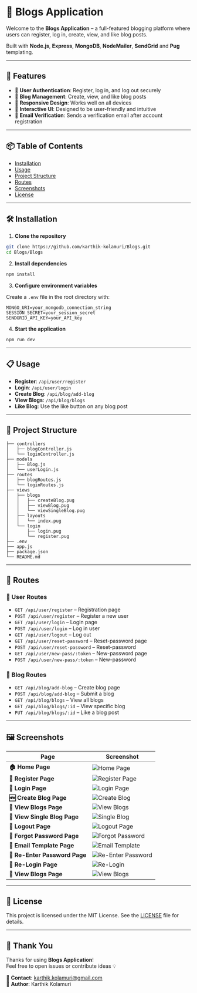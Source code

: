 # 📝 Blogs Application

Welcome to the **Blogs Application** – a full-featured blogging platform where users can register, log in, create, view, and like blog posts.

Built with **Node.js**, **Express**, **MongoDB**, **NodeMailer**, **SendGrid** and **Pug** templating.

---

## 🚀 Features

- 🔐 **User Authentication**: Register, log in, and log out securely
- 📝 **Blog Management**: Create, view, and like blog posts
- 📱 **Responsive Design**: Works well on all devices
- 💬 **Interactive UI**: Designed to be user-friendly and intuitive
- 📧 **Email Verification**: Sends a verification email after account registration

---

## 📦 Table of Contents

- [Installation](#installation)
- [Usage](#usage)
- [Project Structure](#project-structure)
- [Routes](#routes)
- [Screenshots](#screenshots)
- [License](#license)

---

## 🛠 Installation

1. **Clone the repository**

```bash
git clone https://github.com/karthik-kolamuri/Blogs.git
cd Blogs/Blogs
```

2. **Install dependencies**

```bash
npm install
```

3. **Configure environment variables**

Create a `.env` file in the root directory with:

```env
MONGO_URI=your_mongodb_connection_string
SESSION_SECRET=your_session_secret
SENDGRID_API_KEY=your_API_key
```

4. **Start the application**

```bash
npm run dev
```

---

## 📋 Usage

- **Register**: `/api/user/register`
- **Login**: `/api/user/login`
- **Create Blog**: `/api/blog/add-blog`
- **View Blogs**: `/api/blog/blogs`
- **Like Blog**: Use the like button on any blog post

---

## 🧩 Project Structure

```
├── controllers
│   ├── blogController.js
│   └── loginController.js
├── models
│   ├── Blog.js
│   └── userLogin.js
├── routes
│   ├── blogRoutes.js
│   └── loginRoutes.js
├── views
│   ├── blogs
│   │   ├── createBlog.pug
│   │   ├── viewBlog.pug
│   │   └── viewSingleBlog.pug
│   ├── layouts
│   │   └── index.pug
│   └── login
│       ├── login.pug
│       └── register.pug
├── .env
├── app.js
├── package.json
└── README.md
```

---

## 🔁 Routes

### 👤 User Routes

- `GET /api/user/register` – Registration page
- `POST /api/user/register` – Register a new user
- `GET /api/user/login` – Login page
- `POST /api/user/login` – Log in user
- `GET /api/user/logout` – Log out
- `GET /api/user/reset-password` – Reset-password page
- `POST /api/user/reset-password` – Reset-password 
- `GET /api/user/new-pass/:token` – New-password page
- `POST /api/user/new-pass/:token` – New-password 

 

### 📝 Blog Routes

- `GET /api/blog/add-blog` – Create blog page
- `POST /api/blog/add-blog` – Submit a blog
- `GET /api/blog/blogs` – View all blogs
- `GET /api/blog/blogs/:id` – View specific blog
- `PUT /api/blog/blogs/:id` – Like a blog post


---

## 🖼️ Screenshots

| Page                        | Screenshot |
|-----------------------------|------------|
| **🏠 Home Page**             | ![Home Page](./screenshots/Welcome-Page.png) |
| **📝 Register Page**         | ![Register Page](./screenshots/Register-Page.png) |
| **🔐 Login Page**            | ![Login Page](./screenshots/Login-Page.png) |
| **🆕 Create Blog Page**      | ![Create Blog](./screenshots/Create-Blog.png) |
| **📄 View Blogs Page**       | ![View Blogs](./screenshots/All-Blogs.png) |
| **📑 View Single Blog Page** | ![Single Blog](./screenshots/Single-Blog.png) |
| **🔐 Logout Page**           | ![Logout Page](./screenshots/Logout.png) |
| **🔐 Forgot Password Page**  | ![Forgot Password](./screenshots/Forgot-Password.png) |
| **📑 Email Template Page**   | ![Email Template](./screenshots/Email-template-sended-by-application.png) |
| **📝 Re-Enter Password Page**| ![Re-Enter Password](./screenshots/Resetting-Password.png) |
| **🔐 Re-Login Page**         | ![Re-Login](./screenshots/Login-Page.png) |
| **📄 View Blogs Page**       | ![View Blogs](./screenshots/All-Blogs.png) |




---

## 📄 License

This project is licensed under the MIT License. See the [LICENSE](../LICENSE) file for details.

---

## 🙌 Thank You

Thanks for using **Blogs Application**!  
Feel free to open issues or contribute ideas 💡


📧 **Contact**: karthik.kolamuri@gmail.com  
👤 **Author**: Karthik Kolamuri
